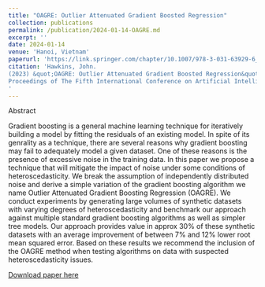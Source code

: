```yaml
---
title: "OAGRE: Outlier Attenuated Gradient Boosted Regression"
collection: publications
permalink: /publication/2024-01-14-OAGRE.md
excerpt: ''
date: 2024-01-14
venue: 'Hanoi, Vietnam'
paperurl: 'https://link.springer.com/chapter/10.1007/978-3-031-63929-6_15'
citation: 'Hawkins, John.
(2023) &quot;OAGRE: Outlier Attenuated Gradient Boosted Regression&quot; 
Proceedings of The Fifth International Conference on Artificial Intelligence and Computational Intelligence (AICI 2024) Hanoi, Vietnam 
' 
--- 
```

Abstract

Gradient boosting is a general machine learning technique for iteratively building a model by fitting the residuals of an existing model. In spite of its genrality as a technique, there are several reasons why gradient boosting may fail to adequately model a given dataset. One of these reasons is the presence of excessive noise in the training data. In this paper we propose a technique that will mitigate the impact of noise under some conditions of heteroscedasticity. We break the assumption of independently distributed noise and derive a simple variation of the gradient boosting algorithm we name Outlier Attenuated Gradient Boosting Regression (OAGRE). We conduct experiments by generating large volumes of synthetic datasets with varying degrees of heteroscedasticity and benchmark our approach against multiple standard gradient boosting algorithms as well as simpler tree models. Our approach provides value in approx 30% of these synthetic datasets with an average improvement of between 7% and 12% lower root mean squared error. Based on these results we recommend the inclusion of the OAGRE method when testing algorithms on data with suspected heteroscedasticity issues.

[Download paper here](https://link.springer.com/chapter/10.1007/978-3-031-63929-6_15)

